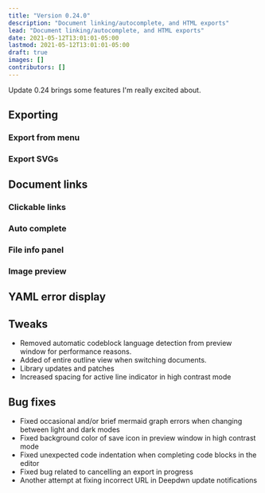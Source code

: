 ```yaml
---
title: "Version 0.24.0"
description: "Document linking/autocomplete, and HTML exports"
lead: "Document linking/autocomplete, and HTML exports"
date: 2021-05-12T13:01:01-05:00
lastmod: 2021-05-12T13:01:01-05:00
draft: true
images: []
contributors: []
---
```


Update 0.24 brings some features I'm really excited about.

## Exporting

### Export from menu

### Export SVGs

## Document links

### Clickable links

### Auto complete

### File info panel

### Image preview

## YAML error display


## Tweaks

* Removed automatic codeblock language detection from preview window for performance reasons.
* Added of entire outline view when switching documents.
* Library updates and patches
* Increased spacing for active line indicator in high contrast mode

## Bug fixes

* Fixed occasional and/or brief mermaid graph errors when changing between light and dark modes
* Fixed background color of save icon in preview window in high contrast mode
* Fixed unexpected code indentation when completing code blocks in the editor
* Fixed bug related to cancelling an export in progress
* Another attempt at fixing incorrect URL in Deepdwn update notifications